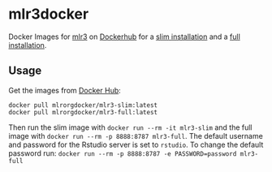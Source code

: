 # mlr3docker

Docker Images for [mlr3](https://github.com/mlr-org/mlr3) on [Dockerhub](https://hub.docker.com/u/mlrorgdocker) for a [slim installation](https://hub.docker.com/r/mlrorgdocker/mlr3-slim) and a [full installation](https://hub.docker.com/r/mlrorgdocker/mlr3-full).

## Usage

Get the images from [Docker Hub](https://hub.docker.com/repository/docker/rhub/r-minimal):

```
docker pull mlrorgdocker/mlr3-slim:latest
docker pull mlrorgdocker/mlr3-full:latest
```

Then run the slim image with `docker run --rm -it mlr3-slim` and the full image with `docker run --rm -p 8888:8787 mlr3-full`.
The default username and password for the Rstudio server is set to `rstudio`.
To change the default password run: `docker run --rm -p 8888:8787 -e PASSWORD=password mlr3-full`
